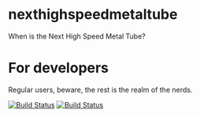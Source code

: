 # nexthighspeedmetaltube

When is the Next High Speed Metal Tube?

# For developers

Regular users, beware, the rest is the realm of the nerds.

[![Build Status](https://travis-ci.org/2yxwx/nexthighspeedmetaltube.svg?branch=master)](https://travis-ci.org/2yxwx/nexthighspeedmetaltube)
[![Build Status](https://travis-ci.org/2yxwx/nexthighspeedmetaltube.svg?branch=develop)](https://travis-ci.org/2yxwx/nexthighspeedmetaltube)
